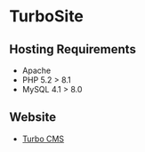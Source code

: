 # TurboSite

## Hosting Requirements
- Apache
- PHP 5.2 > 8.1
- MySQL 4.1 > 8.0

## Website
- [Turbo CMS](https://turbo-cms.com/)
